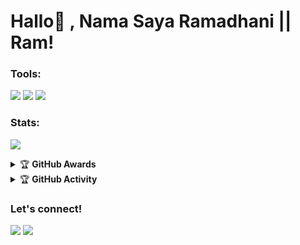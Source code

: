 # Hallo👋 , Nama Saya Ramadhani || Ram!

### Tools:
<p>
   <a href="https://github.com/ramadhani892/RAM-UBOT" target="blank"><img src="https://img.shields.io/badge/RAM-UBOT-30302f?style=flat&logo=github" /></a>
   <a href="https://t.me/teman_random" target="blank"><img src="https://img.shields.io/badge/TEMAN-RANDOM-green?style=flat&logo=telegram" /></a>
    <a href="https://t.me/geezsupportgroup" target="blank"><img src="https://img.shields.io/badge/GEEZ-SUPPORT GROUP-black?style=flat&logo=telegram" /></a>
</p>

### Stats:
<p>
    <img src="https://github-readme-stats.vercel.app/api?username=ramadhani892&hide=contribs,prs&show_icons=true&hide_border=true&title_color=000" />
</p>

<details>
    <summary>&#127942 <b>GitHub Awards</b></summary><br/>

![Github Trophy](https://github-profile-trophy.vercel.app/?username=ramadhani892)

</details>

<details>
    <summary>&#127942 <b>GitHub Activity</b></summary><br/>

![Metrics](https://metrics.lecoq.io/ramadhani892?template=classic&repositories.forks=true&languages=1&languages.colors=github&languages.threshold=0%25&config.timezone=Asia%2FJakarta)

</details>

### Let's connect!
<p>
    <a href="https://t.me/maafgausahsokap" target="blank"><img src="https://img.shields.io/badge/Rama-30302f?style=flat&logo=telegram" /></a>
    <a href="https://instagram.com/ramadh20" target="blank"><img src="https://img.shields.io/badge/@ramadh20-30302f?style=flat&logo=instagram" /></a>
</p>

